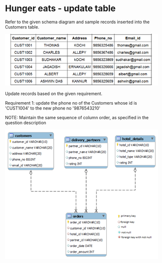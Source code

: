 # Hunger eats - update table

Refer to the given schema diagram and sample records inserted into the Customers table. 

![data](data.png)

Update records based on the given requirement.

Requirement 1: update the phone no of the Customers whose id is 'CUST1004' to the new phone no  '9876543210'

NOTE: Maintain the same sequence of column order, as specified in the question description

![database 3](../../../database_3.png)
